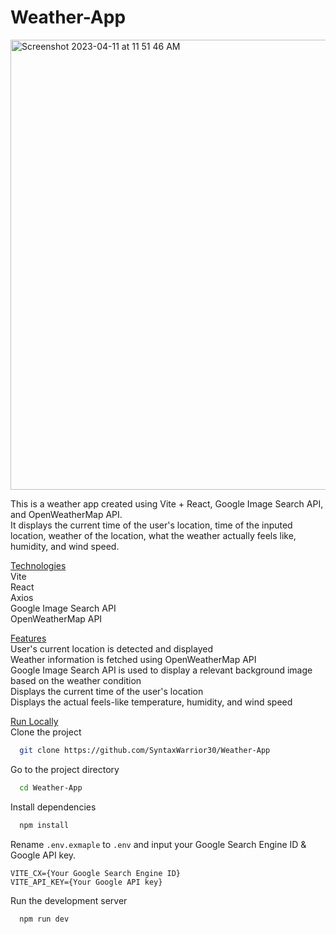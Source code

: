 # Weather-App

<img width="720" alt="Screenshot 2023-04-11 at 11 51 46 AM" src="https://user-images.githubusercontent.com/49298134/231234294-4f0fdb5f-d927-4a64-8f92-411d78502068.png">

This is a weather app created using Vite + React, Google Image Search API, and OpenWeatherMap API. </br>
It displays the current time of the user's location, time of the inputed location, weather of the location, what the weather actually feels like, humidity, and wind speed. </br>

<ins>Technologies</ins> </br>
Vite </br>
React </br>
Axios </br>
Google Image Search API </br>
OpenWeatherMap API </br>

<ins>Features</ins> </br>
User's current location is detected and displayed </br>
Weather information is fetched using OpenWeatherMap API </br>
Google Image Search API is used to display a relevant background image based on the weather condition </br>
Displays the current time of the user's location </br>
Displays the actual feels-like temperature, humidity, and wind speed </br>

<ins>Run Locally</ins> </br>
Clone the project
```bash
  git clone https://github.com/SyntaxWarrior30/Weather-App
```
Go to the project directory
```bash
  cd Weather-App
```
Install dependencies
```bash
  npm install
```
Rename `.env.exmaple` to `.env` and input your Google Search Engine ID & Google API key. </br>
```
VITE_CX={Your Google Search Engine ID}
VITE_API_KEY={Your Google API key}
```
Run the development server
```bash
  npm run dev
```

